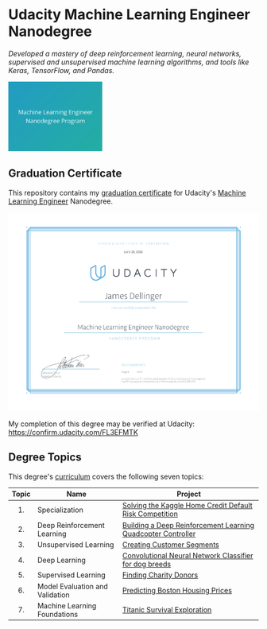 # Udacity Machine Learning Engineer Nanodegree
*Developed a mastery of deep reinforcement learning, neural networks, supervised and unsupervised machine learning algorithms, and tools like Keras, TensorFlow, and Pandas.*

<img src="https://github.com/jamesdellinger/machine_learning_nanodegree_graduation_certificate/blob/master/mlndlogo.png" height="140">

## Graduation Certificate
This repository contains my [graduation certificate](https://github.com/jamesdellinger/machine_learning_nanodegree_graduation_certificate/blob/master/machine_learning_engineer_nanodegree_graduation_certificate_james_dellinger.pdf) for Udacity's [Machine Learning Engineer](https://www.udacity.com/course/machine-learning-engineer-nanodegree--nd009t) Nanodegree.

<img src="https://github.com/jamesdellinger/machine_learning_nanodegree_graduation_certificate/blob/master/machine_learning_engineer_nanodegree_graduation_certificate_james_dellinger.png" alt="Machine Learning Engineer Nanodegree Certificate" height="400" >

My completion of this degree may be verified at Udacity: https://confirm.udacity.com/FL3EFMTK

## Degree Topics
This degree's [curriculum](https://github.com/jamesdellinger/machine_learning_nanodegree_graduation_certificate/blob/master/syllabus_udacity_machine_learning_engineer_nanodegree.pdf) covers the following seven topics:

| Topic | Name | Project |
|:-----:|------|---------|
| 1.    | Specialization | [Solving the Kaggle Home Credit Default Risk Competition](https://github.com/jamesdellinger/machine_learning_nanodegree_capstone_project) |
| 2.    | Deep Reinforcement Learning | [Building a Deep Reinforcement Learning Quadcopter Controller](https://github.com/jamesdellinger/machine_learning_nanodegree_Quadcopter_RL_project) |
| 3. | Unsupervised Learning | [Creating Customer Segments](https://github.com/jamesdellinger/machine_learning_nanodegree_customer_segments_project) |
| 4. | Deep Learning | [Convolutional Neural Network Classifier for dog breeds](https://github.com/jamesdellinger/machine_learning_nanodegree_dog_project) |
| 5. | Supervised Learning | [Finding Charity Donors](https://github.com/jamesdellinger/machine_learning_nanodegree_finding_donors_project) |
| 6. | Model Evaluation and Validation | [Predicting Boston Housing Prices](https://github.com/jamesdellinger/machine_learning_nanodegree_boston_housing_project) |
| 7. | Machine Learning Foundations | [Titanic Survival Exploration](https://github.com/jamesdellinger/machine_learning_nanodegree_titanic_practice_project) |
